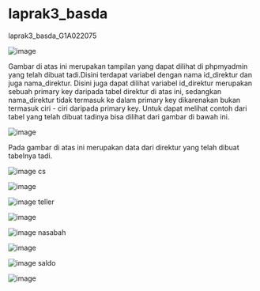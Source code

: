 # laprak3_basda
laprak3_basda_G1A022075

![image](https://github.com/AisyahAmeliaZarahJuaita/laprak3_basda/assets/131422249/b5c8eab1-fc70-490f-a45a-c25770b99ea5)

Gambar di atas ini merupakan tampilan yang dapat dilihat di phpmyadmin yang telah dibuat tadi.Disini terdapat variabel dengan nama id_direktur dan juga nama_direktur. Disini juga dapat dilihat variabel id_direktur merupakan sebuah primary key daripada tabel direktur di atas ini, sedangkan nama_direktur tidak termasuk ke dalam primary key dikarenakan bukan termasuk ciri - ciri daripada primary key. Untuk dapat melihat contoh dari tabel yang telah dibuat tadinya bisa dilihat dari gambar di bawah ini. 

![image](https://github.com/AisyahAmeliaZarahJuaita/laprak3_basda/assets/131422249/93218ecc-daa0-4562-b6c0-91830d603e8f)

Pada gambar di atas ini merupakan data dari direktur yang telah dibuat tabelnya tadi. 



![image](https://github.com/AisyahAmeliaZarahJuaita/laprak3_basda/assets/131422249/2c9dc2b0-63db-477f-b65c-277ed3a8e62c) cs

![image](https://github.com/AisyahAmeliaZarahJuaita/laprak3_basda/assets/131422249/51fdbe12-2523-447c-b714-e0cf44559940)


![image](https://github.com/AisyahAmeliaZarahJuaita/laprak3_basda/assets/131422249/49bf599c-3d22-4307-92f5-301f277805b4) teller

![image](https://github.com/AisyahAmeliaZarahJuaita/laprak3_basda/assets/131422249/48e6d481-582f-4e24-9ec5-256d79d2704f)


![image](https://github.com/AisyahAmeliaZarahJuaita/laprak3_basda/assets/131422249/61ae6ff2-0cd1-4b88-9d78-fc6e270dc212) nasabah

![image](https://github.com/AisyahAmeliaZarahJuaita/laprak3_basda/assets/131422249/dac0e37c-e689-4ca0-9e5d-e37784b6c499)


![image](https://github.com/AisyahAmeliaZarahJuaita/laprak3_basda/assets/131422249/acdf51b4-7de8-416f-9f21-b8d4f6ce035b) saldo

![image](https://github.com/AisyahAmeliaZarahJuaita/laprak3_basda/assets/131422249/a2ff491e-1c58-40d1-9c32-39dcbadf2d8a)








